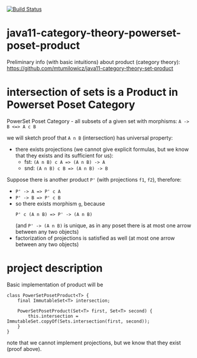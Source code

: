 [![Build Status](https://travis-ci.com/mtumilowicz/java11-category-theory-powerset-poset-product.svg?branch=master)](https://travis-ci.com/mtumilowicz/java11-category-theory-powerset-poset-product)

# java11-category-theory-powerset-poset-product

Preliminary info (with basic intuitions) about product 
(category theory): https://github.com/mtumilowicz/java11-category-theory-set-product

# intersection of sets is a Product in Powerset Poset Category
PowerSet Poset Category - all subsets of a given set
with morphisms: `A -> B <=> A c B`

we will sketch proof that `A n B` (intersection)
has universal property:

* there exists projections (we cannot give explicit
formulas, but we know that they exists and its sufficient
for us):
    * fst: `(A n B) c A => (A n B) -> A`
    * snd: `(A n B) c B => (A n B) -> B`

Suppose there is another product `P'` (with projections `f1`, `f2`),
therefore:
* `P' -> A => P' c A`
* `P' -> B => P' c B`
* so there exists morphism `g`, because 
    ```
    P' c (A n B) => P' -> (A n B)
    ```
    (and `P' -> (A n B)` is unique,
as in any poset there is at most one arrow between any two 
objects)
* factorization of projections is satisfied as well 
(at most one arrow between any two objects)

# project description
Basic implementation of product will be
```
class PowerSetPosetProduct<T> {
    final ImmutableSet<T> intersection;

    PowerSetPosetProduct(Set<T> first, Set<T> second) {
        this.intersection = ImmutableSet.copyOf(Sets.intersection(first, second));
    }
}
```
note that we cannot implement projections, but we know that
they exist (proof above).